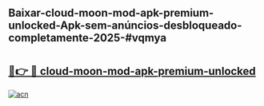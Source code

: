 ## Baixar-cloud-moon-mod-apk-premium-unlocked-Apk-sem-anúncios-desbloqueado-completamente-2025-#vqmya

# <h2><a href="https://ainizakaria.my?title=cloud-moon-mod-apk-premium-unlocked&ref=20M">🔗👉 🔴 cloud-moon-mod-apk-premium-unlocked</a></h2>

[![acn](https://github.com/user-attachments/assets/0f9c940e-d8b0-45ae-aac7-cd30a18b3e1c)](https://ainizakaria.my?title=cloud-moon-mod-apk-premium-unlocked&ref=20M)

